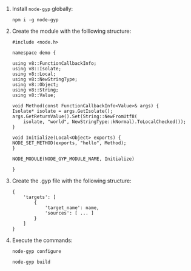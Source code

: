 1. Install `node-gyp` globally:

    ```npm i -g node-gyp```

2. Create the module with the folllowing structure:
    ```
    #include <node.h>

    namespace demo {

    using v8::FunctionCallbackInfo;
    using v8::Isolate;
    using v8::Local;
    using v8::NewStringType;
    using v8::Object;
    using v8::String;
    using v8::Value;

    void Method(const FunctionCallbackInfo<Value>& args) {
    Isolate* isolate = args.GetIsolate();
    args.GetReturnValue().Set(String::NewFromUtf8(
        isolate, "world", NewStringType::kNormal).ToLocalChecked());
    }

    void Initialize(Local<Object> exports) {
    NODE_SET_METHOD(exports, "hello", Method);
    }

    NODE_MODULE(NODE_GYP_MODULE_NAME, Initialize)

    }
    ```
3. Create the .gyp file with the following structure:
    ```
    {
        'targets': [
            {
                'target_name': name,
                'sources': [ ... ]
            }
        ]
    }
    ```

4. Execute the commands:

    ```node-gyp configure```

    ```node-gyp build```
